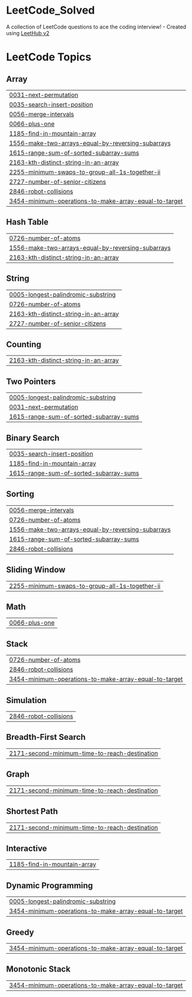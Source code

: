 # LeetCode_Solved
A collection of LeetCode questions to ace the coding interview! - Created using [LeetHub v2](https://github.com/arunbhardwaj/LeetHub-2.0)

<!---LeetCode Topics Start-->
# LeetCode Topics
## Array
|  |
| ------- |
| [0031-next-permutation](https://github.com/lily02092003/LeetCode_Solved/tree/master/0031-next-permutation) |
| [0035-search-insert-position](https://github.com/lily02092003/LeetCode_Solved/tree/master/0035-search-insert-position) |
| [0056-merge-intervals](https://github.com/lily02092003/LeetCode_Solved/tree/master/0056-merge-intervals) |
| [0066-plus-one](https://github.com/lily02092003/LeetCode_Solved/tree/master/0066-plus-one) |
| [1185-find-in-mountain-array](https://github.com/lily02092003/LeetCode_Solved/tree/master/1185-find-in-mountain-array) |
| [1556-make-two-arrays-equal-by-reversing-subarrays](https://github.com/lily02092003/LeetCode_Solved/tree/master/1556-make-two-arrays-equal-by-reversing-subarrays) |
| [1615-range-sum-of-sorted-subarray-sums](https://github.com/lily02092003/LeetCode_Solved/tree/master/1615-range-sum-of-sorted-subarray-sums) |
| [2163-kth-distinct-string-in-an-array](https://github.com/lily02092003/LeetCode_Solved/tree/master/2163-kth-distinct-string-in-an-array) |
| [2255-minimum-swaps-to-group-all-1s-together-ii](https://github.com/lily02092003/LeetCode_Solved/tree/master/2255-minimum-swaps-to-group-all-1s-together-ii) |
| [2727-number-of-senior-citizens](https://github.com/lily02092003/LeetCode_Solved/tree/master/2727-number-of-senior-citizens) |
| [2846-robot-collisions](https://github.com/lily02092003/LeetCode_Solved/tree/master/2846-robot-collisions) |
| [3454-minimum-operations-to-make-array-equal-to-target](https://github.com/lily02092003/LeetCode_Solved/tree/master/3454-minimum-operations-to-make-array-equal-to-target) |
## Hash Table
|  |
| ------- |
| [0726-number-of-atoms](https://github.com/lily02092003/LeetCode_Solved/tree/master/0726-number-of-atoms) |
| [1556-make-two-arrays-equal-by-reversing-subarrays](https://github.com/lily02092003/LeetCode_Solved/tree/master/1556-make-two-arrays-equal-by-reversing-subarrays) |
| [2163-kth-distinct-string-in-an-array](https://github.com/lily02092003/LeetCode_Solved/tree/master/2163-kth-distinct-string-in-an-array) |
## String
|  |
| ------- |
| [0005-longest-palindromic-substring](https://github.com/lily02092003/LeetCode_Solved/tree/master/0005-longest-palindromic-substring) |
| [0726-number-of-atoms](https://github.com/lily02092003/LeetCode_Solved/tree/master/0726-number-of-atoms) |
| [2163-kth-distinct-string-in-an-array](https://github.com/lily02092003/LeetCode_Solved/tree/master/2163-kth-distinct-string-in-an-array) |
| [2727-number-of-senior-citizens](https://github.com/lily02092003/LeetCode_Solved/tree/master/2727-number-of-senior-citizens) |
## Counting
|  |
| ------- |
| [2163-kth-distinct-string-in-an-array](https://github.com/lily02092003/LeetCode_Solved/tree/master/2163-kth-distinct-string-in-an-array) |
## Two Pointers
|  |
| ------- |
| [0005-longest-palindromic-substring](https://github.com/lily02092003/LeetCode_Solved/tree/master/0005-longest-palindromic-substring) |
| [0031-next-permutation](https://github.com/lily02092003/LeetCode_Solved/tree/master/0031-next-permutation) |
| [1615-range-sum-of-sorted-subarray-sums](https://github.com/lily02092003/LeetCode_Solved/tree/master/1615-range-sum-of-sorted-subarray-sums) |
## Binary Search
|  |
| ------- |
| [0035-search-insert-position](https://github.com/lily02092003/LeetCode_Solved/tree/master/0035-search-insert-position) |
| [1185-find-in-mountain-array](https://github.com/lily02092003/LeetCode_Solved/tree/master/1185-find-in-mountain-array) |
| [1615-range-sum-of-sorted-subarray-sums](https://github.com/lily02092003/LeetCode_Solved/tree/master/1615-range-sum-of-sorted-subarray-sums) |
## Sorting
|  |
| ------- |
| [0056-merge-intervals](https://github.com/lily02092003/LeetCode_Solved/tree/master/0056-merge-intervals) |
| [0726-number-of-atoms](https://github.com/lily02092003/LeetCode_Solved/tree/master/0726-number-of-atoms) |
| [1556-make-two-arrays-equal-by-reversing-subarrays](https://github.com/lily02092003/LeetCode_Solved/tree/master/1556-make-two-arrays-equal-by-reversing-subarrays) |
| [1615-range-sum-of-sorted-subarray-sums](https://github.com/lily02092003/LeetCode_Solved/tree/master/1615-range-sum-of-sorted-subarray-sums) |
| [2846-robot-collisions](https://github.com/lily02092003/LeetCode_Solved/tree/master/2846-robot-collisions) |
## Sliding Window
|  |
| ------- |
| [2255-minimum-swaps-to-group-all-1s-together-ii](https://github.com/lily02092003/LeetCode_Solved/tree/master/2255-minimum-swaps-to-group-all-1s-together-ii) |
## Math
|  |
| ------- |
| [0066-plus-one](https://github.com/lily02092003/LeetCode_Solved/tree/master/0066-plus-one) |
## Stack
|  |
| ------- |
| [0726-number-of-atoms](https://github.com/lily02092003/LeetCode_Solved/tree/master/0726-number-of-atoms) |
| [2846-robot-collisions](https://github.com/lily02092003/LeetCode_Solved/tree/master/2846-robot-collisions) |
| [3454-minimum-operations-to-make-array-equal-to-target](https://github.com/lily02092003/LeetCode_Solved/tree/master/3454-minimum-operations-to-make-array-equal-to-target) |
## Simulation
|  |
| ------- |
| [2846-robot-collisions](https://github.com/lily02092003/LeetCode_Solved/tree/master/2846-robot-collisions) |
## Breadth-First Search
|  |
| ------- |
| [2171-second-minimum-time-to-reach-destination](https://github.com/lily02092003/LeetCode_Solved/tree/master/2171-second-minimum-time-to-reach-destination) |
## Graph
|  |
| ------- |
| [2171-second-minimum-time-to-reach-destination](https://github.com/lily02092003/LeetCode_Solved/tree/master/2171-second-minimum-time-to-reach-destination) |
## Shortest Path
|  |
| ------- |
| [2171-second-minimum-time-to-reach-destination](https://github.com/lily02092003/LeetCode_Solved/tree/master/2171-second-minimum-time-to-reach-destination) |
## Interactive
|  |
| ------- |
| [1185-find-in-mountain-array](https://github.com/lily02092003/LeetCode_Solved/tree/master/1185-find-in-mountain-array) |
## Dynamic Programming
|  |
| ------- |
| [0005-longest-palindromic-substring](https://github.com/lily02092003/LeetCode_Solved/tree/master/0005-longest-palindromic-substring) |
| [3454-minimum-operations-to-make-array-equal-to-target](https://github.com/lily02092003/LeetCode_Solved/tree/master/3454-minimum-operations-to-make-array-equal-to-target) |
## Greedy
|  |
| ------- |
| [3454-minimum-operations-to-make-array-equal-to-target](https://github.com/lily02092003/LeetCode_Solved/tree/master/3454-minimum-operations-to-make-array-equal-to-target) |
## Monotonic Stack
|  |
| ------- |
| [3454-minimum-operations-to-make-array-equal-to-target](https://github.com/lily02092003/LeetCode_Solved/tree/master/3454-minimum-operations-to-make-array-equal-to-target) |
<!---LeetCode Topics End-->